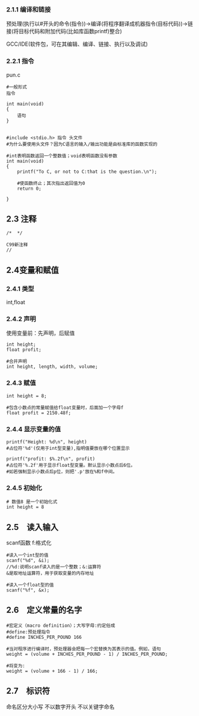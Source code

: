 

### 2.1.1 编译和链接
预处理(执行以#开头的命令(指令))→编译(将程序翻译成机器指令(目标代码))→链接(将目标代码和附加代码(比如库函数printf)整合)

GCC/IDE(软件包，可在其编辑、编译、链接、执行以及调试)

### 2.2.1 指令
pun.c
```
#一般形式
指令

int main(void)
{
    语句
}


#include <stdio.h> 指令 头文件
#为什么要使用头文件？因为C语言的输入/输出功能是由标准库的函数实现的

#int表明函数返回一个整数值；void表明函数没有参数
int main(void)
{
    printf("To C, or not to C:that is the question.\n");

    #使函数终止；其次指出返回值为0
    return 0;
    
}
```

## 2.3 注释
```
/*  */

C99新注释
// 
```

## 2.4变量和赋值
### 2.4.1 类型
int,float

### 2.4.2 声明
使用变量前：先声明，后赋值
```
int height;
float profit;

#合并声明
int height, length, width, volume;
```
### 2.4.3 赋值
```
int height = 8;

#包含小数点的常量赋值给float变量时，后面加一个字母f
float profit = 2150.48f;
```

### 2.4.4 显示变量的值
```
printf("Height: %d\n", height)
#占位符'%d'(仅用于int型变量),指明值要放在哪个位置显示

printf("profit: $%.2f\n", profit)
#占位符'%.2f'用于显示float型变量。默认显示小数点后6位。
#如若强制显示小数点后p位，则把'.p'放在%和f中间。
```

### 2.4.5 初始化
```
# 数值8 是一个初始化式
int height = 8
```

## 2.5　读入输入
scanf函数
f:格式化
```
#读入一个int型的值
scanf("%d", &i);
//%d:说明scanf读入的是一个整数；&:运算符
&是取地址运算符，用于获取变量的内存地址

#读入一个float型的值
scanf("%f", &x);
```

## 2.6　定义常量的名字
```
#宏定义（macro definition）；大写字母:约定俗成
#define:预处理指令
#define INCHES_PER_POUND 166

#当对程序进行编译时，预处理器会把每一个宏替换为其表示的值。例如，语句
weight = (volume + INCHES_PER_POUND - 1) / INCHES_PER_POUND; 

#将变为:
weight = (volume + 166 - 1) / 166; 
```

## 2.7　标识符
命名区分大小写
不以数字开头
不以关键字命名